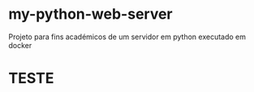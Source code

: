 # my-python-web-server
Projeto para fins académicos de um servidor em python executado em docker

# TESTE


